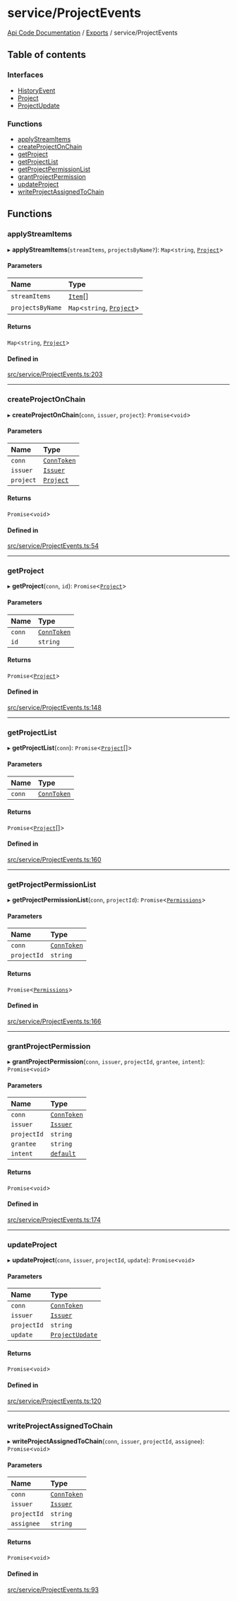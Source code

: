 # service/ProjectEvents
 
[Api Code Documentation](../README.md) / [Exports](../modules.md) / service/ProjectEvents

## Table of contents

### Interfaces

- [HistoryEvent](../interfaces/service_ProjectEvents.HistoryEvent.md)
- [Project](../interfaces/service_ProjectEvents.Project.md)
- [ProjectUpdate](../interfaces/service_ProjectEvents.ProjectUpdate.md)

### Functions

- [applyStreamItems](service_ProjectEvents.md#applystreamitems)
- [createProjectOnChain](service_ProjectEvents.md#createprojectonchain)
- [getProject](service_ProjectEvents.md#getproject)
- [getProjectList](service_ProjectEvents.md#getprojectlist)
- [getProjectPermissionList](service_ProjectEvents.md#getprojectpermissionlist)
- [grantProjectPermission](service_ProjectEvents.md#grantprojectpermission)
- [updateProject](service_ProjectEvents.md#updateproject)
- [writeProjectAssignedToChain](service_ProjectEvents.md#writeprojectassignedtochain)

## Functions

### applyStreamItems

▸ **applyStreamItems**(`streamItems`, `projectsByName?`): `Map`<`string`, [`Project`](../interfaces/service_ProjectEvents.Project.md)\>

#### Parameters

| Name | Type |
| :------ | :------ |
| `streamItems` | [`Item`](../interfaces/service_liststreamkeyitems.Item.md)[] |
| `projectsByName` | `Map`<`string`, [`Project`](../interfaces/service_ProjectEvents.Project.md)\> |

#### Returns

`Map`<`string`, [`Project`](../interfaces/service_ProjectEvents.Project.md)\>

#### Defined in

[src/service/ProjectEvents.ts:203](https://github.com/openkfw/TruBudget/blob/4d7fd4be/api/src/service/ProjectEvents.ts#L203)

___

### createProjectOnChain

▸ **createProjectOnChain**(`conn`, `issuer`, `project`): `Promise`<`void`\>

#### Parameters

| Name | Type |
| :------ | :------ |
| `conn` | [`ConnToken`](service_conn.md#conntoken) |
| `issuer` | [`Issuer`](../interfaces/service_issuer.Issuer.md) |
| `project` | [`Project`](../interfaces/service_ProjectEvents.Project.md) |

#### Returns

`Promise`<`void`\>

#### Defined in

[src/service/ProjectEvents.ts:54](https://github.com/openkfw/TruBudget/blob/4d7fd4be/api/src/service/ProjectEvents.ts#L54)

___

### getProject

▸ **getProject**(`conn`, `id`): `Promise`<[`Project`](../interfaces/service_ProjectEvents.Project.md)\>

#### Parameters

| Name | Type |
| :------ | :------ |
| `conn` | [`ConnToken`](service_conn.md#conntoken) |
| `id` | `string` |

#### Returns

`Promise`<[`Project`](../interfaces/service_ProjectEvents.Project.md)\>

#### Defined in

[src/service/ProjectEvents.ts:148](https://github.com/openkfw/TruBudget/blob/4d7fd4be/api/src/service/ProjectEvents.ts#L148)

___

### getProjectList

▸ **getProjectList**(`conn`): `Promise`<[`Project`](../interfaces/service_ProjectEvents.Project.md)[]\>

#### Parameters

| Name | Type |
| :------ | :------ |
| `conn` | [`ConnToken`](service_conn.md#conntoken) |

#### Returns

`Promise`<[`Project`](../interfaces/service_ProjectEvents.Project.md)[]\>

#### Defined in

[src/service/ProjectEvents.ts:160](https://github.com/openkfw/TruBudget/blob/4d7fd4be/api/src/service/ProjectEvents.ts#L160)

___

### getProjectPermissionList

▸ **getProjectPermissionList**(`conn`, `projectId`): `Promise`<[`Permissions`](authz_types.md#permissions)\>

#### Parameters

| Name | Type |
| :------ | :------ |
| `conn` | [`ConnToken`](service_conn.md#conntoken) |
| `projectId` | `string` |

#### Returns

`Promise`<[`Permissions`](authz_types.md#permissions)\>

#### Defined in

[src/service/ProjectEvents.ts:166](https://github.com/openkfw/TruBudget/blob/4d7fd4be/api/src/service/ProjectEvents.ts#L166)

___

### grantProjectPermission

▸ **grantProjectPermission**(`conn`, `issuer`, `projectId`, `grantee`, `intent`): `Promise`<`void`\>

#### Parameters

| Name | Type |
| :------ | :------ |
| `conn` | [`ConnToken`](service_conn.md#conntoken) |
| `issuer` | [`Issuer`](../interfaces/service_issuer.Issuer.md) |
| `projectId` | `string` |
| `grantee` | `string` |
| `intent` | [`default`](authz_intents.md#default) |

#### Returns

`Promise`<`void`\>

#### Defined in

[src/service/ProjectEvents.ts:174](https://github.com/openkfw/TruBudget/blob/4d7fd4be/api/src/service/ProjectEvents.ts#L174)

___

### updateProject

▸ **updateProject**(`conn`, `issuer`, `projectId`, `update`): `Promise`<`void`\>

#### Parameters

| Name | Type |
| :------ | :------ |
| `conn` | [`ConnToken`](service_conn.md#conntoken) |
| `issuer` | [`Issuer`](../interfaces/service_issuer.Issuer.md) |
| `projectId` | `string` |
| `update` | [`ProjectUpdate`](../interfaces/service_ProjectEvents.ProjectUpdate.md) |

#### Returns

`Promise`<`void`\>

#### Defined in

[src/service/ProjectEvents.ts:120](https://github.com/openkfw/TruBudget/blob/4d7fd4be/api/src/service/ProjectEvents.ts#L120)

___

### writeProjectAssignedToChain

▸ **writeProjectAssignedToChain**(`conn`, `issuer`, `projectId`, `assignee`): `Promise`<`void`\>

#### Parameters

| Name | Type |
| :------ | :------ |
| `conn` | [`ConnToken`](service_conn.md#conntoken) |
| `issuer` | [`Issuer`](../interfaces/service_issuer.Issuer.md) |
| `projectId` | `string` |
| `assignee` | `string` |

#### Returns

`Promise`<`void`\>

#### Defined in

[src/service/ProjectEvents.ts:93](https://github.com/openkfw/TruBudget/blob/4d7fd4be/api/src/service/ProjectEvents.ts#L93)
